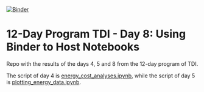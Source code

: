 [![Binder](https://mybinder.org/badge_logo.svg)](https://mybinder.org/v2/gh/dtortosa/binder-framework/master)

# 12-Day Program TDI - Day 8: Using Binder to Host Notebooks

Repo with the results of the days 4, 5 and 8 from the 12-day program of TDI.

The script of day 4 is [energy_cost_analyses.ipynb](https://github.com/dtortosa/binder-framework/blob/master/energy_cost_analyses.ipynb), while the script of day 5 is [plotting_energy_data.ipynb](https://github.com/dtortosa/binder-framework/blob/master/energy_cost_analyses.ipynb).
